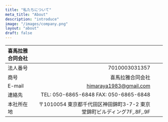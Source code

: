 ```yaml
---
title: "私たちについて"
meta_title: "About"
description: "introduce"
image: "/images/company.png"
layout: "about"
draft: false
---
```


| 喜馬拉雅合同会社   |         |          |        |
| :-- | ----------: | - | - |
| 法人番号   | 7010003031357 | 
| 商号   | 喜馬拉雅合同会社 |
| E-mail  | himaraya1983@gmail.com
| 連絡先   | TEL: 050-6865-6848 FAX: 050-6865-6848 |
| 本社所在地   | 〒1010054 東京都千代田区神田錦町3-7-2 東京堂錦町ビルディング7F,.8F,.9F




